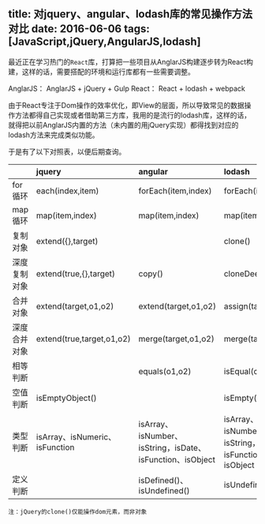 title: 对jquery、angular、lodash库的常见操作方法对比
date: 2016-06-06
tags: [JavaScript,jQuery,AngularJS,lodash]
---
最近正在学习热门的`React`库，打算把一些项目从AnglarJS构建逐步转为React构建，这样的话，需要搭配的环境和运行库都有一些需要调整。

AnglarJS： AnglarJS + jQuery + Gulp
React：    React + lodash + webpack

由于React专注于Dom操作的效率优化，即View的层面，所以导致常见的数据操作方法都得自己实现或者借助第三方库，我用的是流行的lodash库，这样的话，就得把以前AnglarJS内置的方法（未内置的用jQuery实现）都得找到对应的lodash方法来完成类似功能。

于是有了以下对照表，以便后期查询。


|               | jquery                   | angular                | lodash                |
| ------------- | :-----                   | :-----                 | :-----                |
| for循环        | each(index,item)         | forEach(item,index)    | forEach(item,index)   |
| map循环        | map(item,index)          | map(item,index)        | map(item,index)       |
| 复制对象       | extend({},target)         |                       | clone()               |
| 深度复制对象    | extend(true,{},target)   | copy()                 | cloneDeep()           |
| 合并对象        | extend(target,o1,o2)     | extend(target,o1,o2)   | assign(target,o1,o2)  |
| 深度合并对象     | extend(true,target,o1,o2) | merge(target,o1,o2)   | merge(target,o1,o2)   |
| 相等判断        |                          | equals(o1,o2)          | isEqual(o1,o2)        |
| 空值判断        | isEmptyObject()          |                        | isEmpty()             |
| 类型判断        | isArray、isNumeric、isFunction | isArray、isNumber、isString，isDate、isFunction、isObject | isArray、isNumber、isString，isDate、isFunction、isObject |
| 定义判断        |                          | isDefined()、isUndefined() | isUndefined()     |


    注：jQuery的clone()仅能操作dom元素，而非对象
